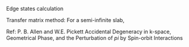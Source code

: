 Edge states calculation

Transfer matrix method:
For a semi-infinite slab,




Ref:  P. B. Allen and W.E. Pickett Accidental Degeneracy in k-space, Geometrical Phase, and the Perturbation of $pi$ by Spin-orbit Interactions  
